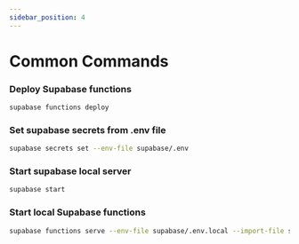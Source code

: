 ```yaml
---
sidebar_position: 4
---
```

# Common Commands

### Deploy Supabase functions

```bash
supabase functions deploy
```

### Set supabase secrets from .env file

```bash
supabase secrets set --env-file supabase/.env
```

### Start supabase local server

```bash
supabase start
```

### Start local Supabase functions

```bash
supabase functions serve --env-file supabase/.env.local --import-file supabase/functions/deno.json
```
